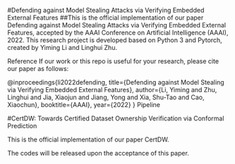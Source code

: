 #Defending against Model Stealing Attacks via Verifying Embedded External Features
##This is the official implementation of our paper Defending against Model Stealing Attacks via Verifying Embedded External Features, accepted by the AAAI Conference on Artificial Intelligence (AAAI), 2022. This research project is developed based on Python 3 and Pytorch, created by Yiming Li and Linghui Zhu.

Reference
If our work or this repo is useful for your research, please cite our paper as follows:

@inproceedings{li2022defending,
  title={Defending against Model Stealing via Verifying Embedded External Features},
  author={Li, Yiming and Zhu, Linghui and Jia, Xiaojun and Jiang, Yong and Xia, Shu-Tao and Cao, Xiaochun},
  booktitle={AAAI},
  year={2022}
}
Pipeline

#CertDW: Towards Certified Dataset Ownership Verification via Conformal Prediction

This is the official implementation of our paper CertDW.

The codes will be released upon the acceptance of this paper.
